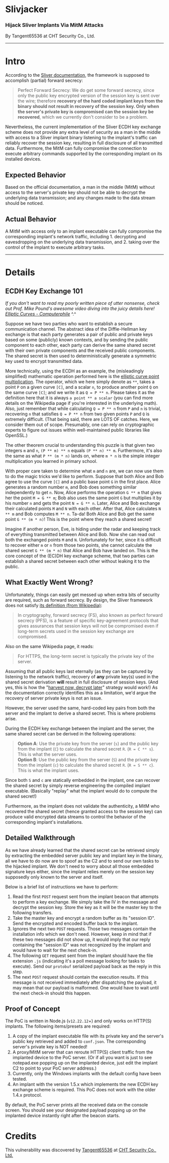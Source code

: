 # Slivjacker
### Hijack Sliver Implants Via MitM Attacks
By Tangent65536 at CHT Security Co., Ltd.

---

# Intro
According to the [Sliver documentation](https://github.com/BishopFox/sliver/wiki/Transport-Encryption#known-limitations), the framework is supposed to accomplish (partial) forward secrecy:  

> Perfect Forward Secrecy: We do get some forward secrecy, since only the public key encrypted version of the session key is sent over the wire; therefore **recovery of the hard coded implant keys from the binary should not result in recovery of the session key. Only when the server's private key is compromised can the session key be recovered**, which we currently don't consider to be a problem.  

Nevertheless, the current implementation of the Sliver ECDH key exchange scheme does not provide any extra level of security as a man in the middle with access to a Sliver implant binary listening to the implant's traffic can reliably recover the session key, resulting in full disclosure of all transmitted data. Furthermore, the MitM can fully compromise the connection to execute arbitrary commands supported by the corresponding implant on its installed devices.  

## Expected Behavior
Based on the official documentation, a man in the middle (MitM) without access to the server's private key should not be able to decrypt the underlying data transmission; and any changes made to the data stream should be noticed.  

## Actual Behavior
A MitM with access only to an implant executable can fully compromise the corresponding implant's network traffic, including 1. decrypting and eavesdropping on the underlying data transmission, and 2. taking over the control of the implant to execute arbitrary tasks.

---

# Details

## ECDH Key Exchange 101

*If you don't want to read my poorly written piece of utter nonsense, check out Prof. Mike Pound's awesome video diving into the juicy details here! [Elliptic Curves - Computerphile](https://www.youtube.com/watch?v=NF1pwjL9-DE)* ^.^  

Suppose we have two parties who want to establish a secure communication channel. The abstract idea of the Diffie-Hellman key exchange is that each party generates a pair of public and private keys based on some (publicly) known contexts, and by sending the public component to each other, each party can derive the same shared secret with their own private components and the received public components. The shared secret is then used to deterministically generate a symmetric key used to encrypt transmitted data.  

More technically, using the ECDH as an example, the (misleadingly simplified) mathematic operation performed here is the [elliptic curve point multiplication](https://en.wikipedia.org/wiki/Elliptic_curve_point_multiplication). The operator, which we here simply denote as `**`, takes a point `P` on a given curve `[C]`, and a scalar `n`, to produce another point `Q` on the same curve `[C]`; and we write it as `Q = P ** n`. Please takes it as the definition here that it is always `a point ** a scalar` (you can find more details on the Wikipedia page if you're interested in the underlying math). Also, just remember that while calculating `Q = P ** n` from `P` and `n` is trivial, recovering `n` that satisfies `Q = P ** n` from two given points `P` and `Q` is extremely difficult. (That being said, there are LOTS OF catches. Here, we consider them out of scope. Presumably, one can rely on cryptographic experts to figure out issues within well-maintained public libraries like OpenSSL.)  

The other theorem crucial to understanding this puzzle is that given two integers `m` and `n`, `(P ** m) ** n` equals `(P ** n) ** m`. Furthermore, it's also the same as what `P ** (m * n)` lands on, where `m * n` is the simple integer multiplication you learned in primary school.  

With proper care taken to determine what `m` and `n` are, we can now use them to do the magic tricks we'd like to perform. Suppose that both Alice and Bob agree to use the curve `[C]` and a public base point `G` in the first place. Alice generates a random number `m`, and Bob does something similar independently to get `n`. Now, Alice performs the operation `G ** m` that gives her the point `M = G ** m`; Bob also uses the same point `G` but multiplies it by his number `n` and gets the point `N = G ** n`. Later, Alice and Bob exchange their calculated points `M` and `N` with each other. After that, Alice calculates `N ** m` and Bob computes `M ** n`. Ta-da! Both Alice and Bob get the same point `G ** (m * n)`! This is the point where they reach a shared secret!  

Imagine if another person, Eve, is hiding under the radar and keeping track of everything transmitted between Alice and Bob. Now she can read out both the exchanged points `M` and `N`. Unfortunately for her, since it is difficult to recover either `m` or `n` from those two points, she cannot calculate the shared secret `G ** (m * n)` that Alice and Bob have landed on. This is the core concept of the (EC)DH key exchange scheme, that two parties can establish a shared secret between each other without leaking it to the public.  


## What Exactly Went Wrong?

Unfortunately, things can easily get messed up when extra bits of security are required, such as forward secrecy. By design, the Sliver framework does not satisfy [its definition (from Wikipedia)](https://en.wikipedia.org/wiki/Forward_secrecy):  

> In cryptography, forward secrecy (FS), also known as perfect forward secrecy (PFS), is a feature of specific key-agreement protocols that gives assurances that session keys will not be compromised even if long-term secrets used in the session key exchange are compromised.  

Also on the same Wikipedia page, it reads:  

> For HTTPS, the long-term secret is typically the private key of the server.  

Assuming that all public keys last eternally (as they can be captured by listening to the network traffic), recovery of **any** private key(s) used in the shared secret derivation **will** result in full disclosure of session keys. (And yes, this is how the "[harvest now, decrypt later](https://en.wikipedia.org/wiki/Harvest_now,_decrypt_later)" strategy would work!) As the documentation correctly identifies this as a limitation, we'd argue the recovery of server private keys is not an issue.  

However, the server used the same, hard-coded key pairs from both the server and the implant to derive a shared secret. This is where problems arise.  

During the ECDH key exchange between the implant and the server, the same shared secret can be derived in the following operations:  

> **Option A**: Use the private key from the server (`s`) and the public key from the implant (`C`) to calculate the shared secret `R`. (`R = C ** s`). This is what the server uses.  
> **Option B**: Use the public key from the server (`S`) and the private key from the implant (`c`) to calculate the shared secret `R`. (`R = S ** c`). This is what the implant uses.  

Since both `S` and `c` are statically embedded in the implant, one can recover the shared secret by simply reverse engineering the compiled implant executable. (Basically "replay" what the implant would do to compute the shared secret!)  

Furthermore, as the implant does not validate the authenticity, a MitM who recovered the shared secret (hence granted access to the session key) can produce valid encrypted data streams to control the behavior of the corresponding implant's installations.


## Detailed Walkthrough

As we have already learned that the shared secret can be retrieved simply by extracting the embedded server public key and implant key in the binary, all we have to do now are to spoof as the C2 and to send our own tasks to the hijacked implant. We don't need to worry about all those embedded signature keys either, since the implant relies merely on the session key supposedly only known to the server and itself.  

Below is a brief list of instructions we have to perform:
1. Read the first `POST` request sent from the implant beacon that attempts to perform a key exchange. We simply take the IV in the message and decrypt the session key. Store the key as it will be the master key to the following transfers.  
2. Take the master key and encrypt a random buffer as its "session ID". Send the encrypted and encoded buffer back to the implant.  
3. Ignores the next two `POST` requests. Those two messages contain the installation info which we don't need. However, keep in mind that if these two messages did not show up, it would imply that our reply containing the "session ID" was not recognized by the implant and would have to wait for the next check-in.  
4. The following `GET` request sent from the implant should have the file extension `.js` (indicating it's a poll message looking for tasks to execute). Send our `protobuf` serialized payload back as the reply in this step.  
5. The next `POST` request should contain the execution results. If this message is not received immediately after dispatching the payload, it may mean that our payload is malformed. One would have to wait until the next check-in should this happen.  


## Proof of Concept

The PoC is written in Node.js (`v12.22.12`+) and only works on HTTP(S) implants. The following items/presets are required:  
1. A copy of the implant executable file with its private key and the server's public key retrieved and added to `conf.json`. The corresponding server's private key is NOT needed!  
2. A proxy/MitM server that can reroute HTTP(S) client traffic from the implanted device to the PoC server. (Or if all you want is just to see notepad.exe popping up on the implanted device, just edit the implant C2 to point to your PoC server address.)  
3. Currently, only the Windows implants with the default config have been tested.  
4. An implant with the version 1.5.x which implements the new ECDH key exchange scheme is required. This PoC does not work with the older 1.4.x protocol.  

By default, the PoC server prints all the received data on the console screen. You should see your designated payload popping up on the implanted device instantly right after the beacon starts.  

# Credits
This vulnerability was discovered by [Tangent65536](https://github.com/tangent65536) at [CHT Security Co., Ltd.](https://www.chtsecurity.com/?lang=en)
